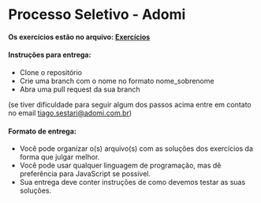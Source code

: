# Processo Seletivo - Adomi

#### Os exercícios estão no arquivo: [Exercícios](processo_seletivo.md)

#### Instruções para entrega:
- Clone o repositório
- Crie uma branch com o nome no formato nome_sobrenome
- Abra uma pull request da sua branch

(se tiver dificuldade para seguir algum dos passos acima entre em contato
no email tiago.sestari@adomi.com.br)

#### Formato de entrega:
- Você pode organizar o(s) arquivo(s) com as soluções dos exercícios da forma que julgar melhor.
- Você pode usar qualquer linguagem de programação, mas dê preferência para JavaScript se possível.
- Sua entrega deve conter instruções de como devemos testar as suas soluções.
